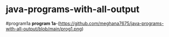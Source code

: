 # java-programs-with-all-output
#program1a
**program 1a**-(https://github.com/meghana7675/java-programs-with-all-output/blob/main/prog1.png)
